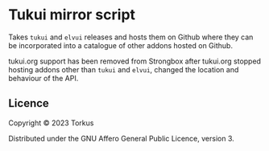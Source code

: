 # Tukui mirror script

Takes `tukui` and `elvui` releases and hosts them on Github where they can be incorporated into a catalogue of other 
addons hosted on Github.

tukui.org support has been removed from Strongbox after tukui.org stopped hosting addons other than `tukui` and `elvui`, 
changed the location and behaviour of the API.

## Licence

Copyright © 2023 Torkus

Distributed under the GNU Affero General Public Licence, version 3.
